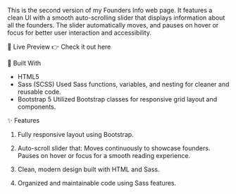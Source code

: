 This is the second version of my Founders Info web page. It features a clean UI with a smooth auto-scrolling slider that displays information about all the founders. The slider automatically moves, and pauses on hover or focus for better user interaction and accessibility.

🔗 Live Preview
👉 Check it out here

🧰 Built With
- HTML5
- Sass (SCSS)
    Used Sass functions, variables, and nesting for cleaner and reusable code.
- Bootstrap 5
    Utilized Bootstrap classes for responsive grid layout and components.

✨ Features
1. Fully responsive layout using Bootstrap.

2. Auto-scroll slider that:
    Moves continuously to showcase founders.
    Pauses on hover or focus for a smooth reading experience.

3. Clean, modern design built with HTML and Sass.

4. Organized and maintainable code using Sass features.

